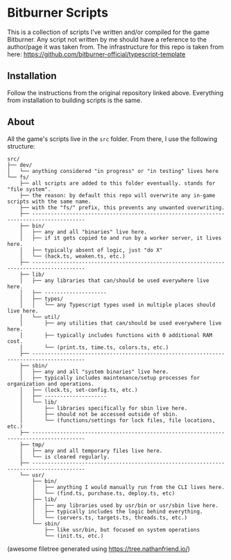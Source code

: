 # Bitburner Scripts

This is a collection of scripts I've written and/or compiled for the game Bitburner. Any script not written by me should have a reference to the author/page it was taken from. The infrastructure for this repo is taken from here: https://github.com/bitburner-official/typescript-template

## Installation

Follow the instructions from the original repository linked above. Everything from installation to building scripts is the same.

## About

All the game's scripts live in the `src` folder. From there, I use the following structure:
```
src/
├── dev/
│   └── anything considered "in progress" or "in testing" lives here
└── fs/
    ├── all scripts are added to this folder eventually. stands for "file system".
    ├── the reason: by default this repo will overwrite any in-game scripts with the same name.
    ├── with the "fs/" prefix, this prevents any unwanted overwriting.
    ├── ---------------------------------------------------------------------------------------
    ├── bin/
    │   ├── any and all "binaries" live here.
    │   ├── if it gets copied to and run by a worker server, it lives here.
    │   ├── typically absent of logic, just "do X"
    │   └── (hack.ts, weaken.ts, etc.)
    ├── ---------------------------------------------------------------------------------------
    ├── lib/
    │   ├── any libraries that can/should be used everywhere live here.
    │   ├── --------------------
    │   ├── types/
    │   │   └── any Typescript types used in multiple places should live here.
    │   └── util/
    │       ├── any utilities that can/should be used everywhere live here.
    │       ├── typically includes functions with 0 additional RAM cost.
    │       └── (print.ts, time.ts, colors.ts, etc.)
    ├── ---------------------------------------------------------------------------------------
    ├── sbin/
    │   ├── any and all "system binaries" live here.
    │   ├── typically includes maintenance/setup processes for organization and operations.
    │   ├── (lock.ts, set-config.ts, etc.)
    │   ├── --------------------
    │   └── lib/
    │       ├── libraries specifically for sbin live here.
    │       ├── should not be accessed outside of sbin.
    │       └── (functions/settings for lock files, file locations, etc.)
    ├── ---------------------------------------------------------------------------------------
    ├── tmp/
    │   ├── any and all temporary files live here.
    │   └── is cleared regularly.
    ├── ---------------------------------------------------------------------------------------
    └── usr/
        ├── bin/
        │   ├── anything I would manually run from the CLI lives here.
        │   └── (find.ts, purchase.ts, deploy.ts, etc)
        ├── lib/
        │   ├── any libraries used by usr/bin or usr/sbin live here.
        │   ├── typically includes the logic behind everything.
        │   └── (servers.ts, targets.ts, threads.ts, etc.)
        └── sbin/
            ├── like usr/bin, but focused on system operations
            └── (init.ts, etc.)
```
(awesome filetree generated using https://tree.nathanfriend.io/)